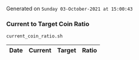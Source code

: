 Generated on `Sunday 03-October-2021 at 15:00:43`

### Current to Target Coin Ratio
`current_coin_ratio.sh`

Date|Current|Target|Ratio
---|---|---|---
